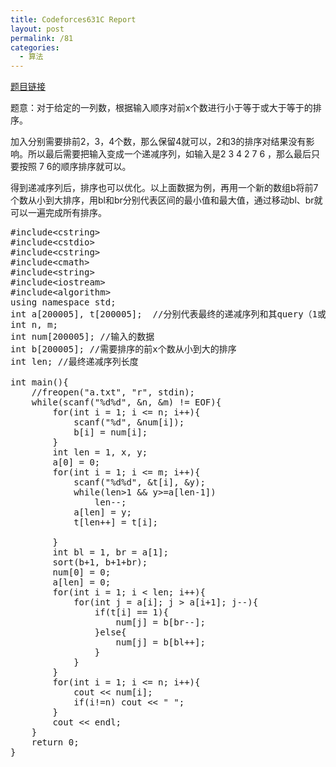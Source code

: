 ```yaml
---
title: Codeforces631C Report
layout: post
permalink: /81
categories:
  - 算法
---
```

<a href="http://www.codeforces.com/contest/631/problem/C" target="_blank">题目链接</a>

题意：对于给定的一列数，根据输入顺序对前x个数进行小于等于或大于等于的排序。

加入分别需要排前2，3，4个数，那么保留4就可以，2和3的排序对结果没有影响。所以最后需要把输入变成一个递减序列，如输入是2 3 4 2 7 6 ，那么最后只要按照 7 6的顺序排序就可以。
  
得到递减序列后，排序也可以优化。以上面数据为例，再用一个新的数组b将前7个数从小到大排序，用bl和br分别代表区间的最小值和最大值，通过移动bl、br就可以一遍完成所有排序。

<pre class="brush: cpp; title: ; notranslate" title="">#include&lt;cstring&gt;
#include&lt;cstdio&gt;
#include&lt;cstring&gt;
#include&lt;cmath&gt;
#include&lt;string&gt;
#include&lt;iostream&gt;
#include&lt;algorithm&gt;
using namespace std;
int a[200005], t[200005];  //分别代表最终的递减序列和其query（1或2）
int n, m;
int num[200005]; //输入的数据
int b[200005]; //需要排序的前x个数从小到大的排序
int len; //最终递减序列长度

int main(){
    //freopen("a.txt", "r", stdin);
    while(scanf("%d%d", &n, &m) != EOF){
        for(int i = 1; i &lt;= n; i++){
            scanf("%d", &num[i]);
            b[i] = num[i];
        }
        int len = 1, x, y;
        a[0] = 0;
        for(int i = 1; i &lt;= m; i++){
            scanf("%d%d", &t[i], &y);
            while(len&gt;1 && y&gt;=a[len-1])
                len--;
            a[len] = y;
            t[len++] = t[i];

        }
        int bl = 1, br = a[1];
        sort(b+1, b+1+br);
        num[0] = 0;
        a[len] = 0;
        for(int i = 1; i &lt; len; i++){
            for(int j = a[i]; j &gt; a[i+1]; j--){
                if(t[i] == 1){
                    num[j] = b[br--];
                }else{
                    num[j] = b[bl++];
                }
            }
        }
        for(int i = 1; i &lt;= n; i++){
            cout &lt;&lt; num[i];
            if(i!=n) cout &lt;&lt; " ";
        }
        cout &lt;&lt; endl;
    }
    return 0;
}
</pre>